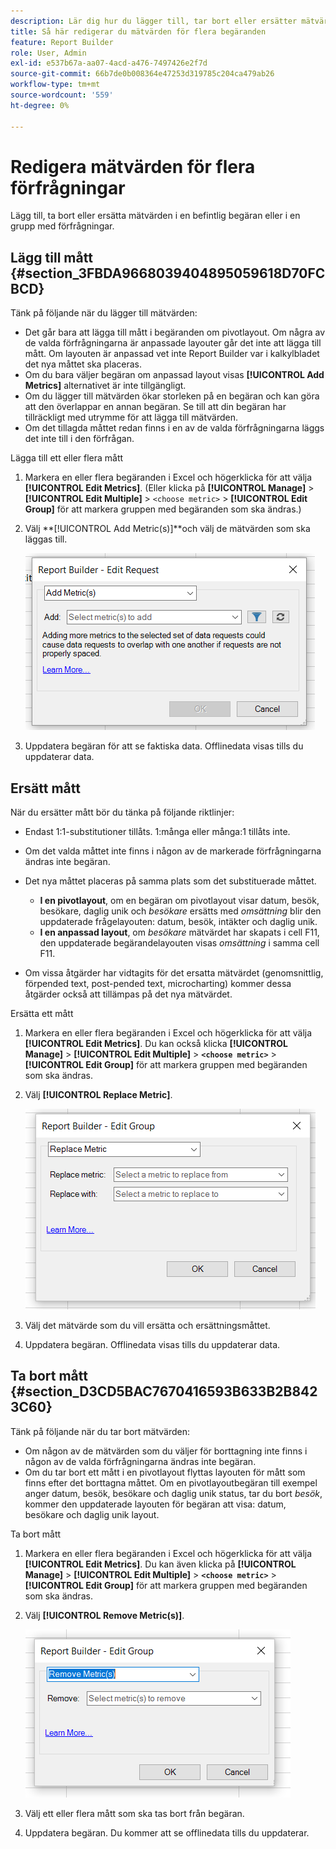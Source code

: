 ```yaml
---
description: Lär dig hur du lägger till, tar bort eller ersätter mätvärden i en befintlig begäran eller i en grupp med förfrågningar.
title: Så här redigerar du mätvärden för flera begäranden
feature: Report Builder
role: User, Admin
exl-id: e537b67a-aa07-4acd-a476-7497426e2f7d
source-git-commit: 66b7de0b008364e47253d319785c204ca479ab26
workflow-type: tm+mt
source-wordcount: '559'
ht-degree: 0%

---
```


# Redigera mätvärden för flera förfrågningar

Lägg till, ta bort eller ersätta mätvärden i en befintlig begäran eller i en grupp med förfrågningar.

## Lägg till mått {#section_3FBDA9668039404895059618D70FCBCD}

Tänk på följande när du lägger till mätvärden:

* Det går bara att lägga till mått i begäranden om pivotlayout.
Om några av de valda förfrågningarna är anpassade layouter går det inte att lägga till mått. Om layouten är anpassad vet inte Report Builder var i kalkylbladet det nya måttet ska placeras.
* Om du bara väljer begäran om anpassad layout visas **[!UICONTROL Add Metrics]** alternativet är inte tillgängligt.
* Om du lägger till mätvärden ökar storleken på en begäran och kan göra att den överlappar en annan begäran. Se till att din begäran har tillräckligt med utrymme för att lägga till mätvärden.
* Om det tillagda måttet redan finns i en av de valda förfrågningarna läggs det inte till i den förfrågan.

Lägga till ett eller flera mått

1. Markera en eller flera begäranden i Excel och högerklicka för att välja **[!UICONTROL Edit Metrics]**. (Eller klicka på **[!UICONTROL Manage]** > **[!UICONTROL Edit Multiple]** > `<choose metric>` > **[!UICONTROL Edit Group]** för att markera gruppen med begäranden som ska ändras.)
1. Välj **[!UICONTROL Add Metric(s)]**och välj de mätvärden som ska läggas till.

   ![Skärmbild med alternativet Redigera begäran, Lägg till mått markerat.](assets/add_metric.png)

1. Uppdatera begäran för att se faktiska data. Offlinedata visas tills du uppdaterar data.

## Ersätt mått

När du ersätter mått bör du tänka på följande riktlinjer:

* Endast 1:1-substitutioner tillåts. 1:många eller många:1 tillåts inte.
* Om det valda måttet inte finns i någon av de markerade förfrågningarna ändras inte begäran.
* Det nya måttet placeras på samma plats som det substituerade måttet.

   * **I en pivotlayout**, om en begäran om pivotlayout visar datum, besök, besökare, daglig unik och *besökare* ersätts med *omsättning* blir den uppdaterade frågelayouten: datum, besök, intäkter och daglig unik.
   * **I en anpassad layout**, om *besökare* mätvärdet har skapats i cell F11, den uppdaterade begärandelayouten visas *omsättning* i samma cell F11.

* Om vissa åtgärder har vidtagits för det ersatta mätvärdet (genomsnittlig, förpended text, post-pended text, microcharting) kommer dessa åtgärder också att tillämpas på det nya mätvärdet.

Ersätta ett mått

1. Markera en eller flera begäranden i Excel och högerklicka för att välja **[!UICONTROL Edit Metrics]**. Du kan också klicka **[!UICONTROL Manage]** > **[!UICONTROL Edit Multiple]** > **`<choose metric>`** > **[!UICONTROL Edit Group]** för att markera gruppen med begäranden som ska ändras.

1. Välj **[!UICONTROL Replace Metric]**.

   ![Skärmbild av skärmen Redigera grupp med alternativet Ersätt mått markerat.](assets/replace_metric.png)

1. Välj det mätvärde som du vill ersätta och ersättningsmåttet.
1. Uppdatera begäran. Offlinedata visas tills du uppdaterar data.

## Ta bort mått {#section_D3CD5BAC7670416593B633B2B8423C60}

Tänk på följande när du tar bort mätvärden:

* Om någon av de mätvärden som du väljer för borttagning inte finns i någon av de valda förfrågningarna ändras inte begäran.
* Om du tar bort ett mått i en pivotlayout flyttas layouten för mått som finns efter det borttagna måttet. Om en pivotlayoutbegäran till exempel anger datum, besök, besökare och daglig unik status, tar du bort *besök*, kommer den uppdaterade layouten för begäran att visa: datum, besökare och daglig unik layout.

Ta bort mått

1. Markera en eller flera begäranden i Excel och högerklicka för att välja **[!UICONTROL Edit Metrics]**. Du kan även klicka på **[!UICONTROL Manage]** > **[!UICONTROL Edit Multiple]** > **`<choose metric>`** > **[!UICONTROL Edit Group]** för att markera gruppen med begäranden som ska ändras.

1. Välj **[!UICONTROL Remove Metric(s)]**.

   ![Skärmbild med alternativet Redigera grupp och Ta bort mått markerat.](assets/remove_metric.png)

1. Välj ett eller flera mått som ska tas bort från begäran.
1. Uppdatera begäran. Du kommer att se offlinedata tills du uppdaterar.
